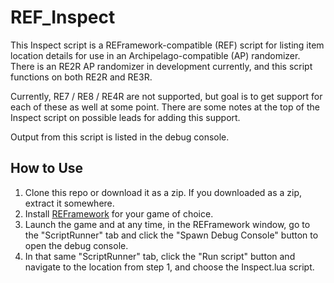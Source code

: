 # REF_Inspect
This Inspect script is a REFramework-compatible (REF) script for listing item location details for use in an Archipelago-compatible (AP) randomizer. There is an RE2R AP randomizer in development currently, and this script functions on both RE2R and RE3R.

Currently, RE7 / RE8 / RE4R are not supported, but goal is to get support for each of these as well at some point. There are some notes at the top of the Inspect script on possible leads for adding this support.

Output from this script is listed in the debug console.

## How to Use

1. Clone this repo or download it as a zip. If you downloaded as a zip, extract it somewhere.
2. Install [REFramework](https://github.com/praydog/REFramework) for your game of choice. 
3. Launch the game and at any time, in the REFramework window, go to the "ScriptRunner" tab and click the "Spawn Debug Console" button to open the debug console.
4. In that same "ScriptRunner" tab, click the "Run script" button and navigate to the location from step 1, and choose the Inspect.lua script.
